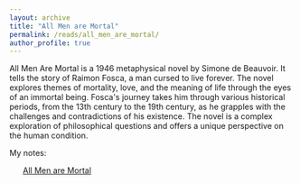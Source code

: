 ```yaml
---
layout: archive
title: "All Men are Mortal"
permalink: /reads/all_men_are_mortal/
author_profile: true
---
```


All Men Are Mortal is a 1946 metaphysical novel by Simone de Beauvoir. It tells the story of Raimon Fosca, a man cursed to live forever. The novel explores themes of mortality, love, and the meaning of life through the eyes of an immortal being. Fosca's journey takes him through various historical periods, from the 13th century to the 19th century, as he grapples with the challenges and contradictions of his existence. The novel is a complex exploration of philosophical questions and offers a unique perspective on the human condition.



My notes:

<ul><a href="{{ site.baseurl }}/reads/all_men_are_mortal/notes">All Men are Mortal</a></ul>

